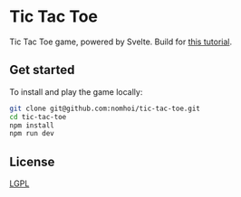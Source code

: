 # Tic Tac Toe
Tic Tac Toe game, powered by Svelte. Build for [this tutorial](https://habr.com/ru/post/456474/).

## Get started
To install and play the game locally:
```bash
git clone git@github.com:nomhoi/tic-tac-toe.git
cd tic-tac-toe
npm install
npm run dev
```

## License

[LGPL](LICENSE)
